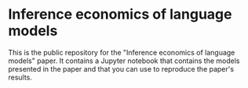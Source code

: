 # Inference economics of language models

This is the public repository for the "Inference economics of language models" paper. It contains a Jupyter notebook that contains the models presented in the paper and that you can use to reproduce the paper's results.
